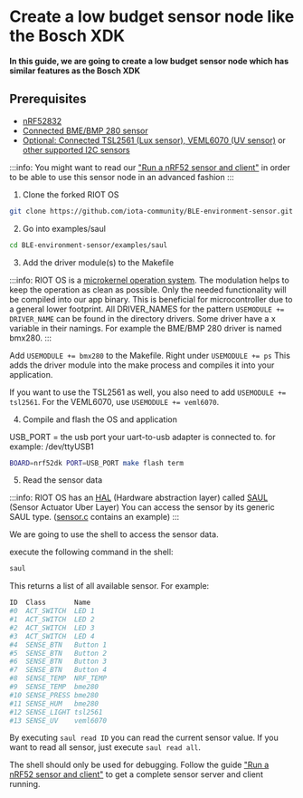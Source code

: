 # Create a low budget sensor node like the Bosch XDK
**In this guide, we are going to create a low budget sensor node which has similar features as the Bosch XDK**

## Prerequisites

- [nRF52832](set-up-nrf52-microcontroller.md)
- [Connected BME/BMP 280 sensor](connect-bosch-bme-280-bmp-280.md)
- [Optional: Connected TSL2561 (Lux sensor), VEML6070 (UV sensor)](connect-a-I2C-sensor.md) 
or [other supported I2C sensors](http://riot-os.org/api/group__drivers__sensors.html)

:::info:
You might want to read our ["Run a nRF52 sensor and client"](../../../blueprints/0.1/environment-sensor/run-a-environment-sensor-and-client.md)
in order to be able to use this sensor node in an advanced fashion
:::

1. Clone the forked RIOT OS

```bash
git clone https://github.com/iota-community/BLE-environment-sensor.git
```

2. Go into examples/saul

```bash
cd BLE-environment-sensor/examples/saul
```

3. Add the driver module(s) to the Makefile

:::info:
RIOT OS is a [microkernel operation system](https://wiki.osdev.org/Microkernel).
The modulation helps to keep the operation as clean as possible.
Only the needed functionality will be compiled into our app binary.
This is beneficial for microcontroller due to a general lower footprint.
All DRIVER_NAMES for the pattern ```USEMODULE += DRIVER_NAME``` can be found in the directory
drivers. Some driver have a x variable in their namings. 
For example the BME/BMP 280 driver is named bmx280.
::: 

Add ```USEMODULE += bmx280``` to the Makefile. Right under ```USEMODULE += ps```
This adds the driver module into the make process and compiles it into your application.

If you want to use the TSL2561 as well, you also need to add ```USEMODULE += tsl2561```.
For the VEML6070, use ```USEMODULE += veml6070```.

4. Compile and flash the OS and application

USB_PORT = the usb port your uart-to-usb adapter is connected to. for example: /dev/ttyUSB1

```bash
BOARD=nrf52dk PORT=USB_PORT make flash term

```

5. Read the sensor data

:::info:
RIOT OS has an [HAL](https://en.wikipedia.org/wiki/Hardware_abstraction) (Hardware abstraction layer) 
called [SAUL](https://riot-os.org/api/group__drivers__saul.html) (Sensor Actuator Uber Layer)
You can access the sensor by its generic SAUL type. ([sensor.c](https://github.com/iota-community/BLE-environment-sensor/commit/dbd09e190e5f231a3bd575d5137d5ac03d3c563a#diff-65a5e0b8b7c3c44ad2827b59684b75ecR16) contains an example)
:::

We are going to use the shell to access the sensor data.

execute the following command in the shell:
```bash
saul
```

This returns a list of all available sensor. For example:
```bash
ID	Class		Name
#0	ACT_SWITCH	LED 1
#1	ACT_SWITCH	LED 2
#2	ACT_SWITCH	LED 3
#3	ACT_SWITCH	LED 4
#4	SENSE_BTN	Button 1
#5	SENSE_BTN	Button 2
#6	SENSE_BTN	Button 3
#7	SENSE_BTN	Button 4
#8	SENSE_TEMP	NRF_TEMP
#9	SENSE_TEMP	bme280
#10	SENSE_PRESS	bme280
#11	SENSE_HUM	bme280
#12	SENSE_LIGHT	tsl2561
#13	SENSE_UV	veml6070
```

By executing  ```saul read ID``` you can read the current sensor value. 
If you want to read all sensor, just execute ```saul read all```.

The shell should only be used for debugging. 
Follow the guide ["Run a nRF52 sensor and client"](../../../blueprints/0.1/environment-sensor/run-a-environment-sensor-and-client.md) to get a complete sensor server and client running.

